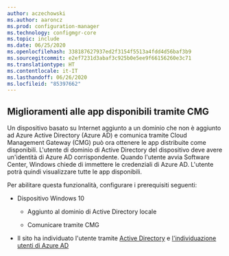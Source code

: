 ```yaml
---
author: aczechowski
ms.author: aaroncz
ms.prod: configuration-manager
ms.technology: configmgr-core
ms.topic: include
ms.date: 06/25/2020
ms.openlocfilehash: 338187627937ed2f3154f5513a4fdd4d56baf3b9
ms.sourcegitcommit: e2ef7231d3abaf3c925b0e5ee9f66156260e3c71
ms.translationtype: HT
ms.contentlocale: it-IT
ms.lasthandoff: 06/26/2020
ms.locfileid: "85397662"
---
```

## <a name="improvements-to-available-apps-via-cmg"></a><a name="bkmk_availapp"></a> Miglioramenti alle app disponibili tramite CMG

<!--7033501-->

Un dispositivo basato su Internet aggiunto a un dominio che non è aggiunto ad Azure Active Directory (Azure AD) e comunica tramite Cloud Management Gateway (CMG) può ora ottenere le app distribuite come disponibili. L'utente di dominio di Active Directory del dispositivo deve avere un'identità di Azure AD corrispondente. Quando l'utente avvia Software Center, Windows chiede di immettere le credenziali di Azure AD. L'utente potrà quindi visualizzare tutte le app disponibili.

Per abilitare questa funzionalità, configurare i prerequisiti seguenti:

- Dispositivo Windows 10

  - Aggiunto al dominio di Active Directory locale

  - Comunicare tramite CMG

- Il sito ha individuato l'utente tramite [Active Directory](../../../../servers/deploy/configure/about-discovery-methods.md#bkmk_aboutUser) e [l'individuazione utenti di Azure AD](../../../../servers/deploy/configure/about-discovery-methods.md#azureaddisc)
